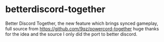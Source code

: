 # betterdiscord-together
Better Discord Together, the new feature which brings synced gameplay,
full source from https://github.com/9qz/powercord-together huge thanks for the idea and the source I only did the port to better discord.
